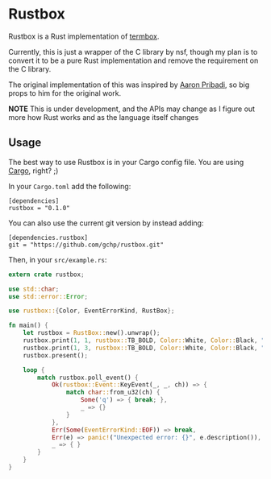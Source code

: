 # Rustbox

Rustbox is a Rust implementation of [termbox](http://github.com/nsf/termbox).

Currently, this is just a wrapper of the C library by nsf, though my plan is to convert it to be a pure Rust implementation and remove the requirement on the C library.

The original implementation of this was inspired by [Aaron Pribadi](http://github.com/apribadi/rust-termbox), so big props to him for the original work.

**NOTE** This is under development, and the APIs may change as I figure out more how Rust works and as the language itself changes

## Usage

The best way to use Rustbox is in your Cargo config file. You are using [Cargo](http://github.com/rust-lang/cargo), right? ;)

In your `Cargo.toml` add the following:

```
[dependencies]
rustbox = "0.1.0"
```

You can also use the current git version by instead adding:

```
[dependencies.rustbox]
git = "https://github.com/gchp/rustbox.git"
```

Then, in your  `src/example.rs`:

```rust
extern crate rustbox;

use std::char;
use std::error::Error;

use rustbox::{Color, EventErrorKind, RustBox};

fn main() {
    let rustbox = RustBox::new().unwrap();
    rustbox.print(1, 1, rustbox::TB_BOLD, Color::White, Color::Black, "Hello, world!".to_string());
    rustbox.print(1, 3, rustbox::TB_BOLD, Color::White, Color::Black, "Press 'q' to quit.".to_string());
    rustbox.present();

    loop {
        match rustbox.poll_event() {
            Ok(rustbox::Event::KeyEvent(_, _, ch)) => {
                match char::from_u32(ch) {
                    Some('q') => { break; },
                    _ => {}
                }
            },
            Err(Some(EventErrorKind::EOF)) => break,
            Err(e) => panic!("Unexpected error: {}", e.description()),
            _ => { }
        }
    }
}
```
